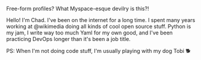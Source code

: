 Free-form profiles? What Myspace-esque devilry is this?!

Hello! I'm Chad. I've been on the internet for a long time. I spent many years working at @wikimedia doing all kinds of cool open source stuff.
Python is my jam, I write way too much Yaml for my own good, and I've been practicing DevOps longer than it's been a job title.

PS: When I'm not doing code stuff, I'm usually playing with my dog Tobi 🐕
